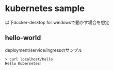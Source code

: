 # kubernetes sample

以下docker-desktop for windowsで動かす場合を想定

## hello-world

deployment/service/ingressのサンプル
```
> curl localhost/hello
Hello Kubernetes!
```
